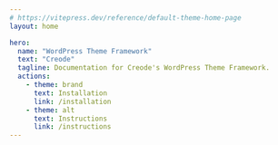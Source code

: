```yaml
---
# https://vitepress.dev/reference/default-theme-home-page
layout: home

hero:
  name: "WordPress Theme Framework"
  text: "Creode"
  tagline: Documentation for Creode's WordPress Theme Framework.
  actions:
    - theme: brand
      text: Installation
      link: /installation
    - theme: alt
      text: Instructions
      link: /instructions
---
```


